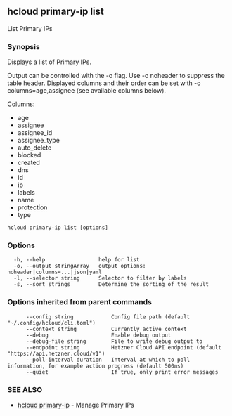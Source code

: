 ## hcloud primary-ip list

List Primary IPs

### Synopsis

Displays a list of Primary IPs.

Output can be controlled with the -o flag. Use -o noheader to suppress the
table header. Displayed columns and their order can be set with
-o columns=age,assignee (see available columns below).

Columns:
 - age
 - assignee
 - assignee_id
 - assignee_type
 - auto_delete
 - blocked
 - created
 - dns
 - id
 - ip
 - labels
 - name
 - protection
 - type

```
hcloud primary-ip list [options]
```

### Options

```
  -h, --help                 help for list
  -o, --output stringArray   output options: noheader|columns=...|json|yaml
  -l, --selector string      Selector to filter by labels
  -s, --sort strings         Determine the sorting of the result
```

### Options inherited from parent commands

```
      --config string            Config file path (default "~/.config/hcloud/cli.toml")
      --context string           Currently active context
      --debug                    Enable debug output
      --debug-file string        File to write debug output to
      --endpoint string          Hetzner Cloud API endpoint (default "https://api.hetzner.cloud/v1")
      --poll-interval duration   Interval at which to poll information, for example action progress (default 500ms)
      --quiet                    If true, only print error messages
```

### SEE ALSO

* [hcloud primary-ip](hcloud_primary-ip.md)	 - Manage Primary IPs
